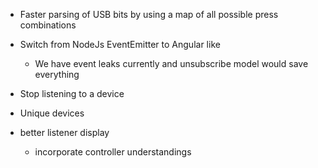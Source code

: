 - Faster parsing of USB bits by using a map of all possible press combinations

- Switch from NodeJs EventEmitter to Angular like
  - We have event leaks currently and unsubscribe model would save everything

- Stop listening to a device

- Unique devices

- better listener display
  - incorporate controller understandings